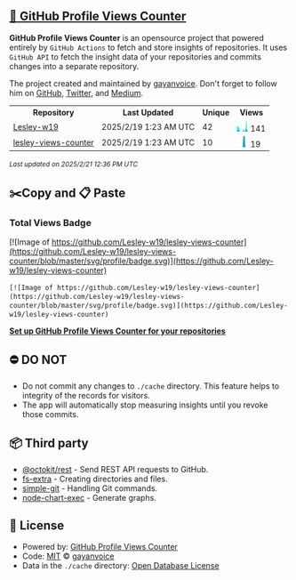 ## [🚀 GitHub Profile Views Counter](https://github.com/gayanvoice/github-profile-views-counter)
**GitHub Profile Views Counter** is an opensource project that powered entirely by  `GitHub Actions` to fetch and store insights of repositories.
It uses `GitHub API` to fetch the insight data of your repositories and commits changes into a separate repository.

The project created and maintained by [gayanvoice](https://github.com/gayanvoice). Don't forget to follow him on [GitHub](https://github.com/gayanvoice), [Twitter](https://twitter.com/gayanvoice), and [Medium](https://gayanvoice.medium.com/).

<table>
	<tr>
		<th>
			Repository
		</th>
		<th>
			Last Updated
		</th>
		<th>
			Unique
		</th>
		<th>
			Views
		</th>
	</tr>
	<tr>
		<td>
			<a href="https://github.com/Lesley-w19/lesley-views-counter/tree/master/readme/509677702/year.md">
				Lesley-w19
			</a>
		</td>
		<td>
			2025/2/19 1:23 AM UTC
		</td>
		<td>
			42
		</td>
		<td>
			<img alt="Response time graph" src="https://github.com/Lesley-w19/lesley-views-counter/raw/master/graph/509677702/small/year.png" height="20"> 141
		</td>
	</tr>
	<tr>
		<td>
			<a href="https://github.com/Lesley-w19/lesley-views-counter/tree/master/readme/509726908/year.md">
				lesley-views-counter
			</a>
		</td>
		<td>
			2025/2/19 1:23 AM UTC
		</td>
		<td>
			10
		</td>
		<td>
			<img alt="Response time graph" src="https://github.com/Lesley-w19/lesley-views-counter/raw/master/graph/509726908/small/year.png" height="20"> 19
		</td>
	</tr>
</table>

<small><i>Last updated on 2025/2/21 12:36 PM UTC</i></small>

## ✂️Copy and 📋 Paste
### Total Views Badge
[![Image of https://github.com/Lesley-w19/lesley-views-counter](https://github.com/Lesley-w19/lesley-views-counter/blob/master/svg/profile/badge.svg)](https://github.com/Lesley-w19/lesley-views-counter)

```readme
[![Image of https://github.com/Lesley-w19/lesley-views-counter](https://github.com/Lesley-w19/lesley-views-counter/blob/master/svg/profile/badge.svg)](https://github.com/Lesley-w19/lesley-views-counter)
```
[**Set up GitHub Profile Views Counter for your repositories**](https://github.com/gayanvoice/github-profile-views-counter)
## ⛔ DO NOT
- Do not commit any changes to `./cache` directory. This feature helps to integrity of the records for visitors.
- The app will automatically stop measuring insights until you revoke those commits.
## 📦 Third party

- [@octokit/rest](https://www.npmjs.com/package/@octokit/rest) - Send REST API requests to GitHub.
- [fs-extra](https://www.npmjs.com/package/fs-extra) - Creating directories and files.
- [simple-git](https://www.npmjs.com/package/simple-git) - Handling Git commands.
- [node-chart-exec](https://www.npmjs.com/package/node-chart-exec) - Generate graphs.
## 📄 License
- Powered by: [GitHub Profile Views Counter](https://github.com/gayanvoice/github-profile-views-counter)
- Code: [MIT](./LICENSE) © [gayanvoice](https://github.com/gayanvoice)
- Data in the `./cache` directory: [Open Database License](https://opendatacommons.org/licenses/odbl/1-0/)
